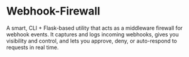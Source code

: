 # Webhook-Firewall
A smart, CLI + Flask-based utility that acts as a middleware firewall for webhook events. It captures and logs incoming webhooks, gives you visibility and control, and lets you approve, deny, or auto-respond to requests in real time.
